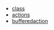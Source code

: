 - [class](/docs/dont-starve/class.md)
- [actions](/docs/dont-starve/actions.md)
- [bufferedaction](/docs/dont-starve/bufferedaction.md)
